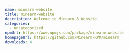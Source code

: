 ```yaml
---
name: minearm-website
title: minearm-website
description: Welcome to Minearm & Website.
categories:
  - uncategorized
npmUrl: https://www.npmjs.com/package/minearm-website
homepageUrl: https://github.com/Minearm-RPM/minearm
downloads: 4
---
```

